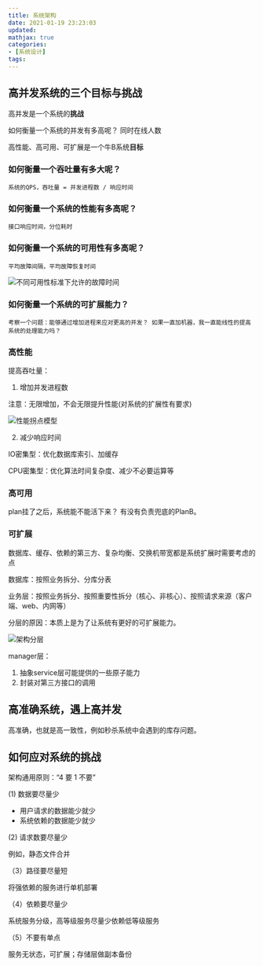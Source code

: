```yaml
---
title: 系统架构
date: 2021-01-19 23:23:03
updated:
mathjax: true
categories:
- [系统设计]
tags: 
---
```


## 高并发系统的三个目标与挑战

高并发是一个系统的**挑战**

如何衡量一个系统的并发有多高呢？ 同时在线人数

高性能、高可用、可扩展是一个牛B系统**目标**

### 如何衡量一个吞吐量有多大呢？

    系统的QPS，吞吐量 = 并发进程数 / 响应时间

### 如何衡量一个系统的性能有多高呢？   
    
    接口响应时间，分位耗时

### 如何衡量一个系统的可用性有多高呢？  
    
    平均故障间隔，平均故障恢复时间

![不同可用性标准下允许的故障时间](http://cdn.b5mang.com/202132011926.png)

### 如何衡量一个系统的可扩展能力？

    考察一个问题：能够通过增加进程来应对更高的并发？ 如果一直加机器，我一直能线性的提高系统的处理能力吗？

### 高性能

提高吞吐量：

1. 增加并发进程数

注意：无限增加，不会无限提升性能(对系统的扩展性有要求)

![性能拐点模型](http://cdn.b5mang.com/202132011337.png)

2. 减少响应时间

IO密集型：优化数据库索引、加缓存

CPU密集型：优化算法时间复杂度、减少不必要运算等

### 高可用

plan挂了之后，系统能不能活下来？ 有没有负责兜底的PlanB。


### 可扩展

数据库、缓存、依赖的第三方、复杂均衡、交换机带宽都是系统扩展时需要考虑的点

数据库：按照业务拆分、分库分表

业务层：按照业务拆分、按照重要性拆分（核心、非核心）、按照请求来源（客户端、web、内网等）

分层的原因：本质上是为了让系统有更好的可扩展能力。

![架构分层](http://cdn.b5mang.com/2021320104242.png)

manager层：

1. 抽象service层可能提供的一些原子能力
2. 封装对第三方接口的调用
 
## 高准确系统，遇上高并发

高准确，也就是高一致性，例如秒杀系统中会遇到的库存问题。

## 如何应对系统的挑战

架构通用原则：“4 要 1 不要”

(1) 数据要尽量少

- 用户请求的数据能少就少
- 系统依赖的数据能少就少

(2) 请求数要尽量少

例如，静态文件合并

（3）路径要尽量短

将强依赖的服务进行单机部署

（4）依赖要尽量少

系统服务分级，高等级服务尽量少依赖低等级服务

（5）不要有单点

服务无状态，可扩展；存储层做副本备份
